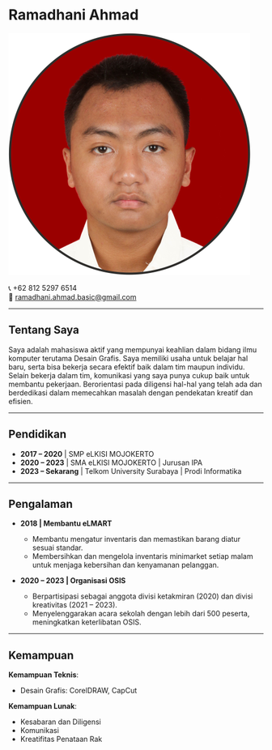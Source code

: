 # Ramadhani Ahmad
![Foto Ramadhani Ahmad](pp.png)

📞 +62 812 5297 6514  
📧 ramadhani.ahmad.basic@gmail.com  

---

## Tentang Saya
Saya adalah mahasiswa aktif yang mempunyai keahlian dalam bidang ilmu komputer terutama Desain Grafis. Saya memiliki usaha untuk belajar hal baru, serta bisa bekerja secara efektif baik dalam tim maupun individu. Selain bekerja dalam tim, komunikasi yang saya punya cukup baik untuk membantu pekerjaan. Berorientasi pada diligensi hal-hal yang telah ada dan berdedikasi dalam memecahkan masalah dengan pendekatan kreatif dan efisien.

---

## Pendidikan
- **2017 – 2020** | SMP eLKISI MOJOKERTO  
- **2020 – 2023** | SMA eLKISI MOJOKERTO | Jurusan IPA  
- **2023 – Sekarang** | Telkom University Surabaya | Prodi Informatika  

---

## Pengalaman
- **2018 | Membantu eLMART**  
  - Membantu mengatur inventaris dan memastikan barang diatur sesuai standar.  
  - Membersihkan dan mengelola inventaris minimarket setiap malam untuk menjaga kebersihan dan kenyamanan pelanggan.  

- **2020 – 2023 | Organisasi OSIS**  
  - Berpartisipasi sebagai anggota divisi ketakmiran (2020) dan divisi kreativitas (2021 – 2023).  
  - Menyelenggarakan acara sekolah dengan lebih dari 500 peserta, meningkatkan keterlibatan OSIS.  

---

## Kemampuan
**Kemampuan Teknis**:  
- Desain Grafis: CorelDRAW, CapCut  

**Kemampuan Lunak**:  
- Kesabaran dan Diligensi  
- Komunikasi  
- Kreatifitas Penataan Rak  
